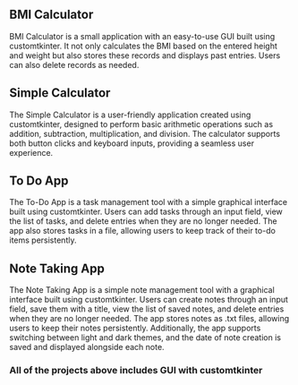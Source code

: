 ## BMI Calculator

BMI Calculator is a small application with an easy-to-use GUI built using customtkinter. It not only calculates the BMI based on the entered height and weight but also stores these records and displays past entries. Users can also delete records as needed.

## Simple Calculator

The Simple Calculator is a user-friendly application created using customtkinter, designed to perform basic arithmetic operations such as addition, subtraction, multiplication, and division. The calculator supports both button clicks and keyboard inputs, providing a seamless user experience.

## To Do App

The To-Do App is a task management tool with a simple graphical interface built using customtkinter. Users can add tasks through an input field, view the list of tasks, and delete entries when they are no longer needed. The app also stores tasks in a file, allowing users to keep track of their to-do items persistently.

## Note Taking App

The Note Taking App is a simple note management tool with a graphical interface built using customtkinter. Users can create notes through an input field, save them with a title, view the list of saved notes, and delete entries when they are no longer needed. The app stores notes as .txt files, allowing users to keep their notes persistently. Additionally, the app supports switching between light and dark themes, and the date of note creation is saved and displayed alongside each note.

### All of the projects above includes GUI with customtkinter
